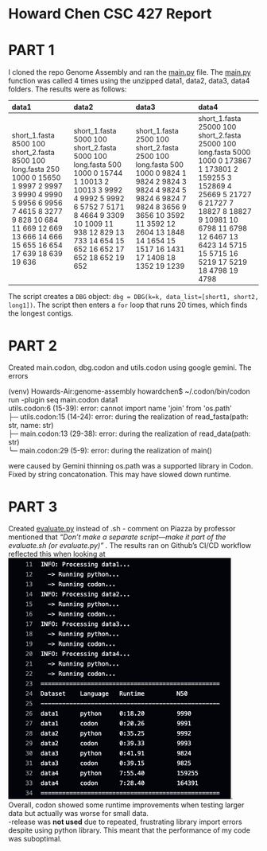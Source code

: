 # Howard Chen CSC 427 Report

# PART 1

I cloned the repo Genome Assembly and ran the [main.py](http://main.py) file. The [main.py](http://main.py) function was called 4 times using the unzipped data1, data2, data3, data4 folders. The results were as follows:

| data1 | data2 | data3 | data4 |
| :---- | :---- | :---- | :---- |
| short\_1.fasta 8500 100 short\_2.fasta 8500 100 long.fasta 250 1000 0 15650 1 9997 2 9997 3 9990 4 9990 5 9956 6 9956 7 4615 8 3277 9 828 10 684 11 669 12 669 13 666 14 666 15 655 16 654 17 639 18 639 19 636  | short\_1.fasta 5000 100 short\_2.fasta 5000 100 long.fasta 500 1000 0 15744 1 10013 2 10013 3 9992 4 9992 5 9992 6 5752 7 5171 8 4664 9 3309 10 1009 11 938 12 829 13 733 14 654 15 652 16 652 17 652 18 652 19 652  | short\_1.fasta 2500 100 short\_2.fasta 2500 100 long.fasta 500 1000 0 9824 1 9824 2 9824 3 9824 4 9824 5 9824 6 9824 7 9824 8 3656 9 3656 10 3592 11 3592 12 2604 13 1848 14 1654 15 1517 16 1431 17 1408 18 1352 19 1239  | short\_1.fasta 25000 100 short\_2.fasta 25000 100 long.fasta 5000 1000 0 173867 1 173801 2 159255 3 152869 4 25669 5 21727 6 21727 7 18827 8 18827 9 10981 10 6798 11 6798 12 6467 13 6423 14 5715 15 5715 16 5219 17 5219 18 4798 19 4798  |

The script creates a `DBG` object: `dbg = DBG(k=k, data_list=[short1, short2, long1])`. The script then enters a `for` loop that runs 20 times, which finds the longest contigs. 

# PART 2

Created main.codon, dbg.codon and utils.codon using google gemini. The errors 

(venv) Howards-Air:genome-assembly howardchen$ \~/.codon/bin/codon run \-plugin seq main.codon data1  
utils.codon:6 (15-39): error: cannot import name 'join' from 'os.path'  
├─ utils.codon:15 (14-24): error: during the realization of read\_fasta(path: str, name: str)  
├─ main.codon:13 (29-38): error: during the realization of read\_data(path: str)  
╰─ main.codon:29 (5-9): error: during the realization of main()

were caused by Gemini thinning os.path was a supported library in Codon. Fixed by string concatonation. This may have slowed down runtime. 

# PART 3

Created [evaluate.py](http://evaluate.py) instead of .sh \- comment on Piazza by professor mentioned that *“Don’t make a separate script—make it part of the evaluate.sh (or evaluate.py)” .* The results ran on Github’s CI/CD workflow reflected this when looking at ![results](results.png). Overall, codon showed some runtime improvements when testing larger data but actually was worse for small data.   
 \-release was **not used** due to repeated, frustrating library import errors despite using python library.  This meant that the performance of my code was suboptimal. 